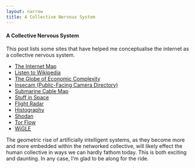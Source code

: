 ```yaml
---
layout: narrow
title: A Collective Nervous System
---
```

<h4>A Collective Nervous System</h4>
<p>This post lists some sites that have helped me conceptualise the internet as a collective nervous system.</p>
<p><ul>
    <li><a target="_blank" class="dark" href="http://internet-map.net/">The Internet Map</a></li>
    <li><a target="_blank" class="dark" href="http://listen.hatnote.com/">Listen to Wikipedia</a></li>
    <li><a target="_blank" class="dark" href="http://globe.cid.harvard.edu/">The Globe of Economic Complexity</a></li>
    <li><a target="_blank" class="dark" href="http://www.insecam.org/">Insecam (Public-Facing Camera Directory)</a></li>
    <li><a target="_blank" class="dark" href="https://www.submarinecablemap.com/">Submarine Cable Map</a></li>
    <li><a target="_blank" class="dark" href="https://sky.rogue.space/">Stuff in Space</a></li>
    <li><a target="_blank" class="dark" href="https://www.flightradar24.com/">Flight Radar</a></li>
    <li><a target="_blank" class="dark" href="https://histography.io/">Histography</a></li>
    <li><a target="_blank" class="dark" href="https://www.shodan.io/">Shodan</a></li>
    <li><a target="_blank" class="dark" href="https://torflow.uncharted.software/">Tor Flow</a></li>
    <li><a target="_blank" class="dark" href="https://www.wigle.net/">WiGLE</a></li>
</ul></p>
<p>The geometric rise of artificially intelligent systems, as they become more and more embedded within the networked collective, will likely
effect the human collective in ways we can hardly fathom today. This is both exciting and daunting. In any case, I'm glad to be along for the
ride.</p>
